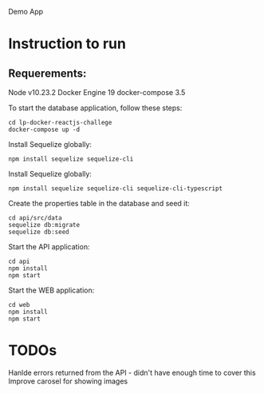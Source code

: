 Demo App

Instruction to run
==================

Requerements:
--------------------
Node v10.23.2
Docker Engine 19
docker-compose 3.5

To start the database application, follow these steps:

    cd lp-docker-reactjs-challege
    docker-compose up -d


Install Sequelize globally:

    npm install sequelize sequelize-cli


Install Sequelize globally:

    npm install sequelize sequelize-cli sequelize-cli-typescript


Create the properties table in the database and seed it:

    cd api/src/data
    sequelize db:migrate
    sequelize db:seed


Start the API application:

    cd api
    npm install
    npm start

Start the WEB application:

    cd web
    npm install
    npm start



TODOs
==================

Hanlde errors returned from the API - didn't have enough time to cover this
Improve carosel for showing images


